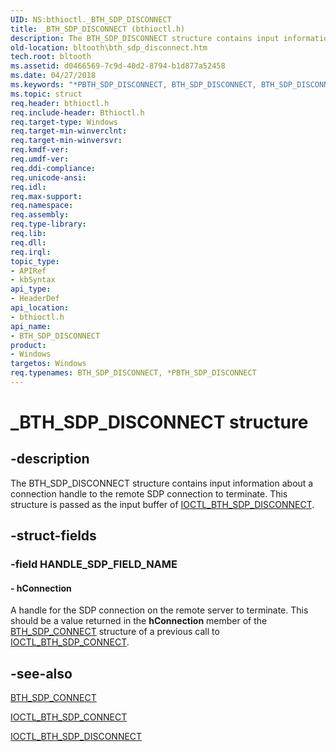 ```yaml
---
UID: NS:bthioctl._BTH_SDP_DISCONNECT
title: _BTH_SDP_DISCONNECT (bthioctl.h)
description: The BTH_SDP_DISCONNECT structure contains input information about a connection handle to the remote SDP connection to terminate. This structure is passed as the input buffer of IOCTL_BTH_SDP_DISCONNECT.
old-location: bltooth\bth_sdp_disconnect.htm
tech.root: bltooth
ms.assetid: d0466569-7c9d-40d2-8794-b1d877a52458
ms.date: 04/27/2018
ms.keywords: "*PBTH_SDP_DISCONNECT, BTH_SDP_DISCONNECT, BTH_SDP_DISCONNECT structure [Bluetooth Devices], PBTH_SDP_DISCONNECT, PBTH_SDP_DISCONNECT structure pointer [Bluetooth Devices], _BTH_SDP_DISCONNECT, bltooth.bth_sdp_disconnect, bth_structs_049df802-3bad-49b0-b80e-f3b0a1579b72.xml, bthioctl/BTH_SDP_DISCONNECT, bthioctl/PBTH_SDP_DISCONNECT"
ms.topic: struct
req.header: bthioctl.h
req.include-header: Bthioctl.h
req.target-type: Windows
req.target-min-winverclnt: 
req.target-min-winversvr: 
req.kmdf-ver: 
req.umdf-ver: 
req.ddi-compliance: 
req.unicode-ansi: 
req.idl: 
req.max-support: 
req.namespace: 
req.assembly: 
req.type-library: 
req.lib: 
req.dll: 
req.irql: 
topic_type:
- APIRef
- kbSyntax
api_type:
- HeaderDef
api_location:
- bthioctl.h
api_name:
- BTH_SDP_DISCONNECT
product:
- Windows
targetos: Windows
req.typenames: BTH_SDP_DISCONNECT, *PBTH_SDP_DISCONNECT
---
```


# _BTH_SDP_DISCONNECT structure


## -description


The BTH_SDP_DISCONNECT structure contains input information about a connection handle to the remote
  SDP connection to terminate. This structure is passed as the input buffer of 
  <a href="https://docs.microsoft.com/windows-hardware/drivers/ddi/content/bthioctl/ni-bthioctl-ioctl_bth_sdp_disconnect">IOCTL_BTH_SDP_DISCONNECT</a>.


## -struct-fields




### -field HANDLE_SDP_FIELD_NAME

 




#### - hConnection

A handle for the SDP connection on the remote server to terminate. This should be a value returned
     in the 
     <b>hConnection</b> member of the 
     <a href="https://docs.microsoft.com/windows-hardware/drivers/ddi/content/bthioctl/ns-bthioctl-_bth_sdp_connect">BTH_SDP_CONNECT</a> structure of a previous call
     to 
     <a href="https://docs.microsoft.com/windows-hardware/drivers/ddi/content/bthioctl/ni-bthioctl-ioctl_bth_sdp_connect">IOCTL_BTH_SDP_CONNECT</a>.


## -see-also




<a href="https://docs.microsoft.com/windows-hardware/drivers/ddi/content/bthioctl/ns-bthioctl-_bth_sdp_connect">BTH_SDP_CONNECT</a>



<a href="https://docs.microsoft.com/windows-hardware/drivers/ddi/content/bthioctl/ni-bthioctl-ioctl_bth_sdp_connect">IOCTL_BTH_SDP_CONNECT</a>



<a href="https://docs.microsoft.com/windows-hardware/drivers/ddi/content/bthioctl/ni-bthioctl-ioctl_bth_sdp_disconnect">IOCTL_BTH_SDP_DISCONNECT</a>
 

 

